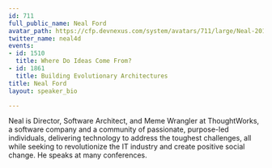 ```yaml
---
id: 711
full_public_name: Neal Ford
avatar_path: https://cfp.devnexus.com/system/avatars/711/large/Neal-2011-07_headshot_(oscon).jpg?1504364859
twitter_name: neal4d
events:
- id: 1510
  title: Where Do Ideas Come From?
- id: 1861
  title: Building Evolutionary Architectures
title: Neal Ford
layout: speaker_bio

---
```

Neal is Director, Software Architect, and Meme Wrangler at ThoughtWorks, a software company and a community of passionate, purpose-led individuals, delivering technology to address the toughest challenges, all while seeking to revolutionize the IT industry and create positive social change. He speaks at many conferences.
